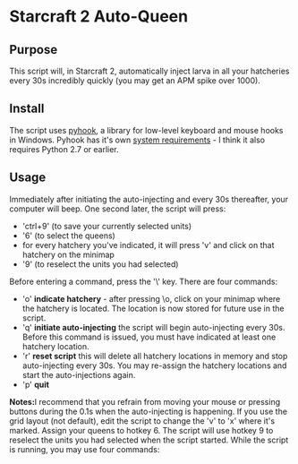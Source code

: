 <h1>Starcraft 2 Auto-Queen</h1>

<h2>Purpose</h2>
<p>This script will, in Starcraft 2, automatically inject larva in all your hatcheries every 30s incredibly quickly (you may get an APM spike over 1000).</p>

<h2>Install</h2>
<p>The script uses <a href="pyhook.sourceforge.net">pyhook</a>, a library for low-level keyboard and mouse hooks in Windows. Pyhook has it's own <a href="http://sourceforge.net/apps/mediawiki/pyhook/index.php?title=Main_Page#System_Requirements">system requirements</a> - I think it also requires Python 2.7 or earlier.</p>

<h2>Usage</h2>
<p>Immediately after initiating the auto-injecting and every 30s thereafter, your computer will beep. One second later, the script will press:</p>
<ul>
<li>'ctrl+9' (to save your currently selected units)</li>
<li>'6' (to select the queens)</li> 
<li>for every hatchery you've indicated, it will press 'v' and click on that hatchery on the minimap</li>
<li>'9' (to reselect the units you had selected)</li>
</ul>
<p>Before entering a command, press the '\' key. There are four commands:</p>
<ul>
<li>'o' <strong>indicate hatchery</strong> - after pressing \o, click on your minimap where the hatchery is located. The location is now stored for future use in the script.</li>
<li>'q' <strong>initiate auto-injecting</strong> the script will begin auto-injecting every 30s. Before this command is issued, you must have indicated at least one hatchery location.</li> 
<li>'r' <strong>reset script</strong> this will delete all hatchery locations in memory and stop auto-injecting every 30s. You may re-assign the hatchery locations and start the auto-injections again.</li>
<li>'p' <strong>quit</strong></li>
</ul>
<p><strong>Notes:</strong>I recommend that you refrain from moving your mouse or pressing buttons during the 0.1s when the auto-injecting is happening. If you use the grid layout (not default), edit the script to change the 'v' to 'x' where it's marked. Assign your queens to hotkey 6. The script will use hotkey 9 to reselect the units you had selected when the script started. While the script is running, you may use four commands:</p>
